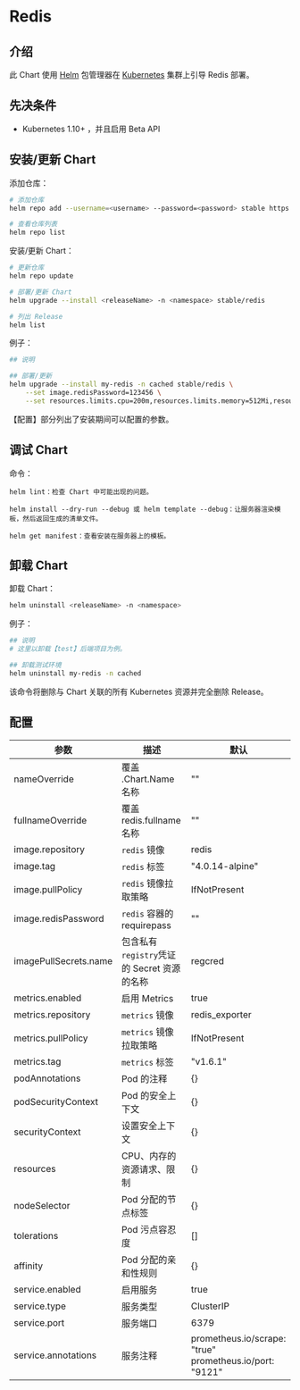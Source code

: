 # Redis

## 介绍

此 Chart 使用 [Helm](https://helm.sh) 包管理器在 [Kubernetes](http://kubernetes.io) 集群上引导 Redis 部署。

## 先决条件

- Kubernetes 1.10+ ，并且启用 Beta API

## 安装/更新 Chart

添加仓库：

```bash
# 添加仓库
helm repo add --username=<username> --password=<password> stable https://harhor.example.local/chartrepo/base

# 查看仓库列表
helm repo list
```

安装/更新 Chart：

```bash
# 更新仓库
helm repo update

# 部署/更新 Chart
helm upgrade --install <releaseName> -n <namespace> stable/redis

# 列出 Release
helm list
```

例子：

```bash
## 说明

## 部署/更新 
helm upgrade --install my-redis -n cached stable/redis \
    --set image.redisPassword=123456 \
    --set resources.limits.cpu=200m,resources.limits.memory=512Mi,resources.requests.cpu=150m,resources.requests.memory=128Mi
```

【配置】部分列出了安装期间可以配置的参数。

## 调试 Chart

命令：

    helm lint：检查 Chart 中可能出现的问题。

    helm install --dry-run --debug 或 helm template --debug：让服务器渲染模板，然后返回生成的清单文件。

    helm get manifest：查看安装在服务器上的模板。

## 卸载 Chart

卸载 Chart：

```bash
helm uninstall <releaseName> -n <namespace>
```

例子：

```bash
## 说明
# 这里以卸载【test】后端项目为例。

## 卸载测试环境
helm uninstall my-redis -n cached
```

该命令将删除与 Chart 关联的所有 Kubernetes 资源并完全删除 Release。

## 配置

参数 | 描述 | 默认
---|---|---
nameOverride                |覆盖 .Chart.Name 名称          |""
fullnameOverride            |覆盖 redis.fullname 名称       |""
image.repository            |`redis` 镜像                           |redis
image.tag                   |`redis` 标签                           |"4.0.14-alpine"
image.pullPolicy            |`redis` 镜像拉取策略                   |IfNotPresent
image.redisPassword         |`redis` 容器的 requirepass      |""
imagePullSecrets.name       |包含私有`registry`凭证的 Secret 资源的名称   |regcred
metrics.enabled             |启用 Metrics                | true
metrics.repository          |`metrics` 镜像              | redis_exporter
metrics.pullPolicy          |`metrics` 镜像拉取策略       | IfNotPresent
metrics.tag                 |`metrics` 标签              | "v1.6.1"
podAnnotations              |Pod 的注释                    | {}
podSecurityContext          |Pod 的安全上下文             | {}
securityContext             |设置安全上下文                | {}
resources                   |CPU、内存的资源请求、限制       | {}
nodeSelector                |Pod 分配的节点标签            | {}
tolerations                 |Pod 污点容忍度                | []
affinity                    |Pod 分配的亲和性规则           | {}
service.enabled             |启用服务                     | true
service.type                |服务类型                      | ClusterIP
service.port                |服务端口                      | 6379
service.annotations         |服务注释                      | prometheus.io/scrape: "true"<br>prometheus.io/port: "9121"  

